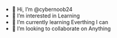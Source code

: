 - 👋 Hi, I’m @cybernoob24
- 👀 I’m interested in Learning 
- 🌱 I’m currently learning Everthing I can 
-  💞️ I’m looking to collaborate on Anything 
